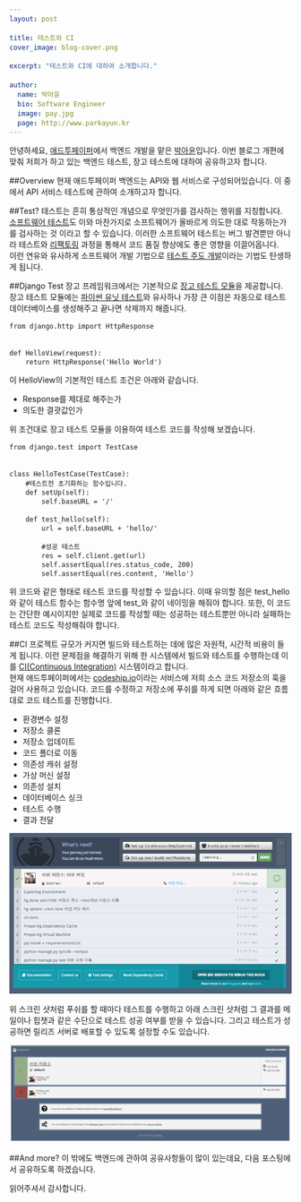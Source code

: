 ```yaml
---
layout: post

title: 테스트와 CI
cover_image: blog-cover.png

excerpt: "테스트와 CI에 대하여 소개합니다."

author:
  name: 박아윤
  bio: Software Engineer
  image: pay.jpg
  page: http://www.parkayun.kr
---
```


안녕하세요, [애드투페이퍼](http://www.add2paper.com)에서 백엔드 개발을 맡은 [박아윤](http://www.parkayun.kr)입니다. 이번 블로그 개편에 맞춰 저희가 하고 있는 백엔드 테스트, 장고 테스트에 대하여 공유하고자 합니다.

##Overview
현재 애드투페이퍼 백엔드는 API와 웹 서비스로 구성되어있습니다. 이 중에서 API 서비스 테스트에 관하여 소개하고자 합니다.

##Test?
테스트는 흔히 통상적인 개념으로 무엇인가를 검사하는 행위를 지칭합니다.  
[소프트웨어 테스트](http://ko.wikipedia.org/wiki/%EC%86%8C%ED%94%84%ED%8A%B8%EC%9B%A8%EC%96%B4_%ED%85%8C%EC%8A%A4%ED%8A%B8)도 이와 마찬가지로 소프트웨어가 올바르게 의도한 대로 작동하는가를 검사하는 것 이라고 할 수 있습니다. 이러한 소프트웨어 테스트는 버그 발견뿐만 아니라 테스트와 [리팩토링](http://ko.wikipedia.org/wiki/%EB%A6%AC%ED%8C%A9%ED%86%A0%EB%A7%81) 과정을 통해서 코드 품질 향상에도 좋은 영향을 이끌어옵니다.  
이런 연유와 유사하게 소프트웨어 개발 기법으로 [테스트 주도 개발](http://ko.wikipedia.org/wiki/%ED%85%8C%EC%8A%A4%ED%8A%B8_%EC%A3%BC%EB%8F%84_%EA%B0%9C%EB%B0%9C)이라는 기법도 탄생하게 됩니다.

##Django Test
장고 프레임워크에서는 기본적으로 [장고 테스트 모듈](https://docs.djangoproject.com/en/1.7/topics/testing/overview/)을 제공합니다.  
장고 테스트 모듈에는 [파이썬 유닛 테스트](https://docs.python.org/2/library/unittest.html)와 유사하나 가장 큰 이점은 자동으로 테스트 데이터베이스를 생성해주고 끝나면 삭제까지 해줍니다.

    from django.http import HttpResponse
    
    
    def HelloView(request):
        return HttpResponse('Hello World')

이 HelloView의 기본적인 테스트 조건은 아래와 같습니다.
* Response를 제대로 해주는가
* 의도한 결괏값인가  

위 조건대로 장고 테스트 모듈을 이용하여 테스트 코드를 작성해 보겠습니다.

    from django.test import TestCase
    
    
    class HelloTestCase(TestCase):
        #테스트전 초기화하는 함수입니다.
        def setUp(self):
            self.baseURL = '/'
            
        def test_hello(self):
            url = self.baseURL + 'hello/'
            
            #성공 테스트
            res = self.client.get(url)
            self.assertEqual(res.status_code, 200)
            self.assertEqual(res.content, 'Hello')
              
위 코드와 같은 형태로 테스트 코드를 작성할 수 있습니다. 이때 유의할 점은 test\_hello와 같이 테스트 함수는 함수명 앞에 test\_와 같이 네이밍을 해줘야 합니다. 또한, 이 코드는 간단한 예시이지만 실제로 코드를 작성할 때는 성공하는 테스트뿐만 아니라 실패하는 테스트 코드도 작성해줘야 합니다.

##CI
프로젝트 규모가 커지면 빌드와 테스트하는 데에 많은 자원적, 시간적 비용이 들게 됩니다. 이런 문제점을 해결하기 위해 한 시스템에서 빌드와 테스트를 수행하는데 이를 [CI(Continuous Integration)](http://ko.wikipedia.org/wiki/%EC%A7%80%EC%86%8D%EC%A0%81%EC%9D%B8_%ED%86%B5%ED%95%A9) 시스템이라고 합니다.  
현재 애드투페이퍼에서는 [codeship.io](https://codeship.io)이라는 서비스에 저희 소스 코드 저장소의 훅을 걸어 사용하고 있습니다. 코드를 수정하고 저장소에 푸쉬를 하게 되면 아래와 같은 흐름대로 코드 테스트를 진행합니다.

* 환경변수 설정
* 저장소 클론
* 저장소 업데이트
* 코드 폴더로 이동
* 의존성 캐쉬 설정
* 가상 머신 설정
* 의존성 설치
* 데이터베이스 싱크
* 테스트 수행
* 결과 전달  

![코드쉽 테스트](/images/codeship_test.png)  

위 스크린 샷처럼 푸쉬를 할 때마다 테스트를 수행하고 아래 스크린 샷처럼 그 결과를 메일이나 힙챗과 같은 수단으로 테스트 성공 여부를 받을 수 있습니다. 그리고 테스트가 성공하면 릴리즈 서버로 배포할 수 있도록 설정할 수도 있습니다.

![테스트 피드백](/images/test_feedback.png)  

##And more?
이 밖에도 백엔드에 관하여 공유사항들이 많이 있는데요, 다음 포스팅에서 공유하도록 하겠습니다.

읽어주셔서 감사합니다.